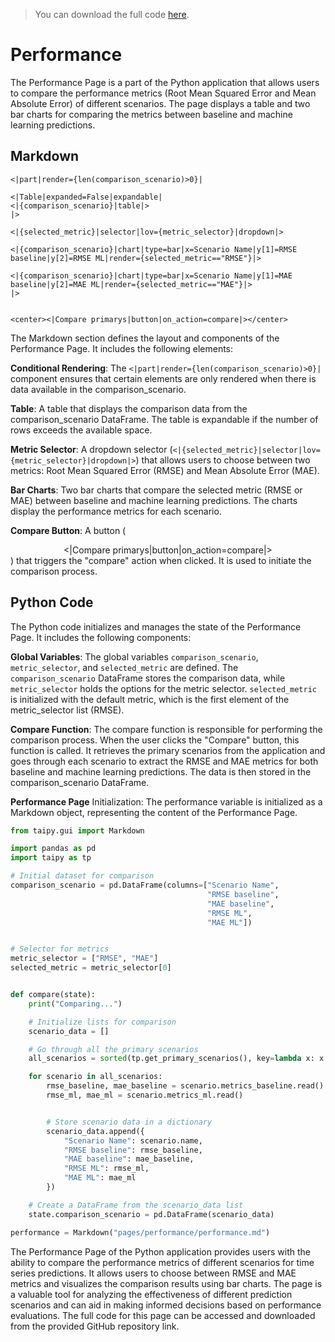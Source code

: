 > You can download the full code [here](https://github.com/Avaiga/taipy-getting-started/tree/develop/src).

# Performance

The Performance Page is a part of the Python application that allows users to compare the performance metrics (Root Mean Squared Error and Mean Absolute Error) of different scenarios. The page displays a table and two bar charts for comparing the metrics between baseline and machine learning predictions.

## Markdown

```
<|part|render={len(comparison_scenario)>0}|

<|Table|expanded=False|expandable|
<|{comparison_scenario}|table|>
|>

<|{selected_metric}|selector|lov={metric_selector}|dropdown|>

<|{comparison_scenario}|chart|type=bar|x=Scenario Name|y[1]=RMSE baseline|y[2]=RMSE ML|render={selected_metric=="RMSE"}|>

<|{comparison_scenario}|chart|type=bar|x=Scenario Name|y[1]=MAE baseline|y[2]=MAE ML|render={selected_metric=="MAE"}|>
|>


<center><|Compare primarys|button|on_action=compare|></center>
```

The Markdown section defines the layout and components of the Performance Page. It includes the following elements:

**Conditional Rendering**: The `<|part|render={len(comparison_scenario)>0}|` component ensures that certain elements are only rendered when there is data available in the comparison_scenario.

**Table**: A table that displays the comparison data from the comparison_scenario DataFrame. The table is expandable if the number of rows exceeds the available space.

**Metric Selector**: A dropdown selector (`<|{selected_metric}|selector|lov={metric_selector}|dropdown|>`) that allows users to choose between two metrics: Root Mean Squared Error (RMSE) and Mean Absolute Error (MAE).

**Bar Charts**: Two bar charts that compare the selected metric (RMSE or MAE) between baseline and machine learning predictions. The charts display the performance metrics for each scenario.

**Compare Button**: A button (<center><|Compare primarys|button|on_action=compare|></center>) that triggers the "compare" action when clicked. It is used to initiate the comparison process.

## Python Code

The Python code initializes and manages the state of the Performance Page. It includes the following components:

**Global Variables**: The global variables `comparison_scenario`, `metric_selector`, and `selected_metric` are defined. The `comparison_scenario` DataFrame stores the comparison data, while `metric_selector` holds the options for the metric selector. `selected_metric` is initialized with the default metric, which is the first element of the metric_selector list (RMSE).

**Compare Function**: The compare function is responsible for performing the comparison process. When the user clicks the "Compare" button, this function is called. It retrieves the primary scenarios from the application and goes through each scenario to extract the RMSE and MAE metrics for both baseline and machine learning predictions. The data is then stored in the comparison_scenario DataFrame.

**Performance Page** Initialization: The performance variable is initialized as a Markdown object, representing the content of the Performance Page.

```python
from taipy.gui import Markdown

import pandas as pd
import taipy as tp

# Initial dataset for comparison
comparison_scenario = pd.DataFrame(columns=["Scenario Name",
                                            "RMSE baseline",
                                            "MAE baseline",
                                            "RMSE ML",
                                            "MAE ML"])


# Selector for metrics
metric_selector = ["RMSE", "MAE"]
selected_metric = metric_selector[0]


def compare(state):
    print("Comparing...")

    # Initialize lists for comparison
    scenario_data = []

    # Go through all the primary scenarios
    all_scenarios = sorted(tp.get_primary_scenarios(), key=lambda x: x.creation_date.timestamp())

    for scenario in all_scenarios:
        rmse_baseline, mae_baseline = scenario.metrics_baseline.read()
        rmse_ml, mae_ml = scenario.metrics_ml.read()


        # Store scenario data in a dictionary
        scenario_data.append({
            "Scenario Name": scenario.name,
            "RMSE baseline": rmse_baseline,
            "MAE baseline": mae_baseline,
            "RMSE ML": rmse_ml,
            "MAE ML": mae_ml
        })

    # Create a DataFrame from the scenario_data list
    state.comparison_scenario = pd.DataFrame(scenario_data)

performance = Markdown("pages/performance/performance.md")

```

The Performance Page of the Python application provides users with the ability to compare the performance metrics of different scenarios for time series predictions. It allows users to choose between RMSE and MAE metrics and visualizes the comparison results using bar charts. The page is a valuable tool for analyzing the effectiveness of different prediction scenarios and can aid in making informed decisions based on performance evaluations. The full code for this page can be accessed and downloaded from the provided GitHub repository link.